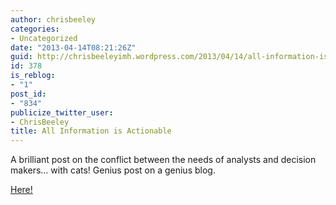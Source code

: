 ```yaml
---
author: chrisbeeley
categories:
- Uncategorized
date: "2013-04-14T08:21:26Z"
guid: http://chrisbeeleyimh.wordpress.com/2013/04/14/all-information-is-actionable/
id: 378
is_reblog:
- "1"
post_id:
- "834"
publicize_twitter_user:
- ChrisBeeley
title: All Information is Actionable
---
```


A brilliant post on the conflict between the needs of analysts and decision makers… with cats! Genius post on a genius blog.

[Here!](http://statswithcats.wordpress.com/2013/04/13/all-information-is-actionable/)